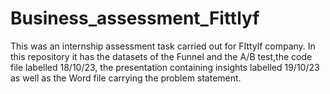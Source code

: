 # Business_assessment_Fittlyf
This was an internship assessment task carried out for FIttylf company. In this repository it has the datasets of the Funnel and the A/B test,the code file labelled 18/10/23, the presentation containing insights labelled 19/10/23 as well as the Word file carrying the problem statement.
